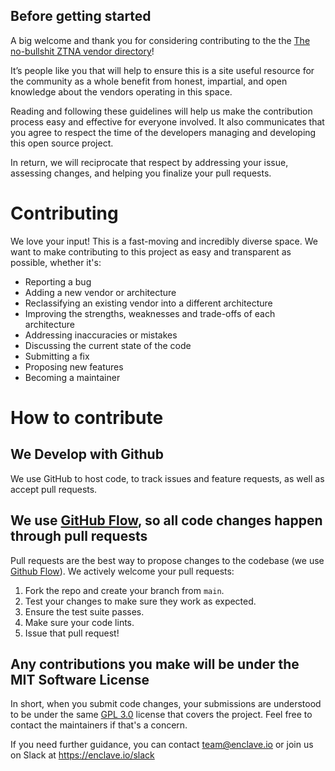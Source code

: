## Before getting started

A big welcome and thank you for considering contributing to the the [The no-bullshit ZTNA vendor directory](zerotrustnetworkaccess.info)!

It’s people like you that will help to ensure this is a site useful resource for the community as a whole benefit from honest, impartial, and open knowledge about the vendors operating in this space. 

Reading and following these guidelines will help us make the contribution process easy and effective for everyone involved. It also communicates that you agree to respect the time of the developers managing and developing this open source project.

In return, we will reciprocate that respect by addressing your issue, assessing changes, and helping you finalize your pull requests.

# Contributing

We love your input! This is a fast-moving and incredibly diverse space. We want to make contributing to this project as easy and transparent as possible, whether it's:

- Reporting a bug
- Adding a new vendor or architecture
- Reclassifying an existing vendor into a different architecture
- Improving the strengths, weaknesses and trade-offs of each architecture
- Addressing inaccuracies or mistakes
- Discussing the current state of the code
- Submitting a fix
- Proposing new features
- Becoming a maintainer

# How to contribute

## We Develop with Github

We use GitHub to host code, to track issues and feature requests, as well as accept pull requests.

## We use [GitHub Flow](https://guides.github.com/introduction/flow/index.html), so all code changes happen through pull requests

Pull requests are the best way to propose changes to the codebase (we use [Github Flow](https://guides.github.com/introduction/flow/index.html)). We actively welcome your pull requests:

1. Fork the repo and create your branch from `main`.
2. Test your changes to make sure they work as expected.
3. Ensure the test suite passes.
4. Make sure your code lints.
5. Issue that pull request!

## Any contributions you make will be under the MIT Software License

In short, when you submit code changes, your submissions are understood to be under the same [GPL 3.0](https://choosealicense.com/licenses/gpl-3.0/) license that covers the project. Feel free to contact the maintainers if that's a concern.

If you need further guidance, you can contact team@enclave.io or join us on Slack at https://enclave.io/slack

